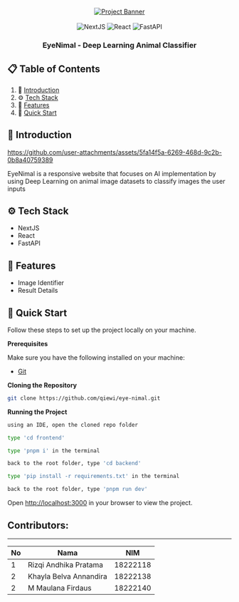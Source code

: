 <div align="center">
  <br />
    <a href="https://eye-nimal.vercel.app" target="_blank">
      <img src="https://github.com/user-attachments/assets/7946f81e-2b4d-4cdd-ad3c-f7243871c822" alt="Project Banner">
    </a>
  <br />

  <br>
  <div>
    <img src="https://img.shields.io/badge/next.js-000000?style=for-the-badge&logo=nextdotjs&logoColor=white" alt="NextJS" />
    <img src="https://img.shields.io/badge/react-%2320232a.svg?style=for-the-badge&logo=react&logoColor=%2361DAFB" alt="React" />
    <img src="https://img.shields.io/badge/FastAPI-005571?style=for-the-badge&logo=fastapi" alt="FastAPI" />
  </div>

  <h3 align="center">EyeNimal - Deep Learning Animal Classifier</h3>
</div>

## 📋 <a name="table">Table of Contents</a>

1. 🤖 [Introduction](#introduction)
2. ⚙️ [Tech Stack](#tech-stack)
3. 🔋 [Features](#features)
4. 🚀 [Quick Start](#quick-start)

## <a name="introduction">🚨 Introduction</a>

https://github.com/user-attachments/assets/5fa14f5a-6269-468d-9c2b-0b8a40759389

EyeNimal is a responsive website that focuses on AI implementation by using Deep Learning on animal image datasets to classify 
images the user inputs

## <a name="tech-stack">⚙️ Tech Stack</a>

- NextJS
- React
- FastAPI

## <a name="features">🔋 Features</a>

- Image Identifier
- Result Details

## <a name="quick-start">🚀 Quick Start</a>

Follow these steps to set up the project locally on your machine.

**Prerequisites**

Make sure you have the following installed on your machine:

- [Git](https://git-scm.com/)

**Cloning the Repository**

```bash
git clone https://github.com/qiewi/eye-nimal.git
```

**Running the Project**

```bash
using an IDE, open the cloned repo folder 
```

```bash
type 'cd frontend'
```

```bash
type 'pnpm i' in the terminal
```

```bash
back to the root folder, type 'cd backend'
```

```bash
type 'pip install -r requirements.txt' in the terminal
```

```bash
back to the root folder, type 'pnpm run dev'
```

Open [http://localhost:3000](http://localhost:3000) in your browser to view the project.

## Contributors:
_______

| **No**     | **Nama**                   | **NIM**           |
| ------ | ---------------------- | ------------- |
| 1     | Rizqi Andhika Pratama  | 18222118      |
| 2      | Khayla Belva Annandira      | 18222138     |
| 2      | M Maulana Firdaus      | 18222140     |
